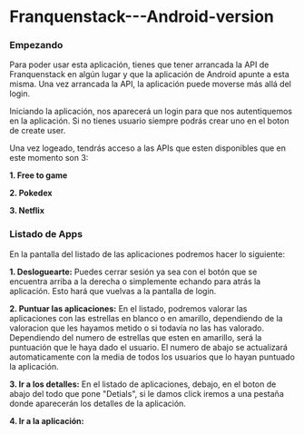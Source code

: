 # Franquenstack---Android-version
### Empezando
Para poder usar esta aplicación, tienes que tener arrancada la API de Franquenstack en algún lugar y que la aplicación de Android apunte a esta misma. Una vez arrancada la API, la aplicación puede moverse más allá del login.

Iniciando la aplicación, nos aparecerá un login para que nos autentiquemos en la aplicación. Si no tienes usuario siempre podrás crear uno en el boton de create user.

Una vez logeado, tendrás acceso a las APIs que esten disponibles que en este momento son 3:

**1. Free to game**

**2. Pokedex**

**3. Netflix**

### Listado de Apps

En la pantalla del listado de las aplicaciones podremos hacer lo siguiente:

**1. Desloguearte:** Puedes cerrar sesión ya sea con el botón que se encuentra arriba a la derecha o simplemente echando para atrás la aplicación. Esto hará que vuelvas a la pantalla de login.

**2. Puntuar las aplicaciones:** En el listado, podremos valorar las aplicaciones con las estrellas en blanco o en amarillo, dependiendo de la valoracion que les hayamos metido o si todavía no las has valorado.
Dependiendo del numero de estrellas que esten en amarillo, será la puntuación que le haya dado el usuario. El numero de abajo se actualizará automaticamente con la media de todos los usuarios que lo hayan puntuado la aplicación.

**3. Ir a los detalles:** En el listado de aplicaciones, debajo, en el boton de abajo del todo que pone "Detials", si le damos click iremos a una pestaña donde aparecerán los detalles de la aplicación.

**4. Ir a la aplicación:** 
